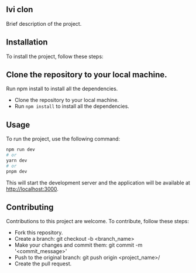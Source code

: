 ## Ivi clon
Brief description of the project.

## Installation
To install the project, follow these steps:

## Clone the repository to your local machine.
Run npm install to install all the dependencies.
- Clone the repository to your local machine.
- Run `npm install` to install all the dependencies.

## Usage
To run the project, use the following command:
```bash
npm run dev
# or
yarn dev
# or
pnpm dev
```
This will start the development server and the application will be available at [http://localhost:3000](http://localhost:3000).

## Contributing
Contributions to this project are welcome. To contribute, follow these steps:
- Fork this repository.
- Create a branch: git checkout -b <branch_name>
- Make your changes and commit them: git commit -m '<commit_message>'
- Push to the original branch: git push origin <project_name>/<location>
- Create the pull request.